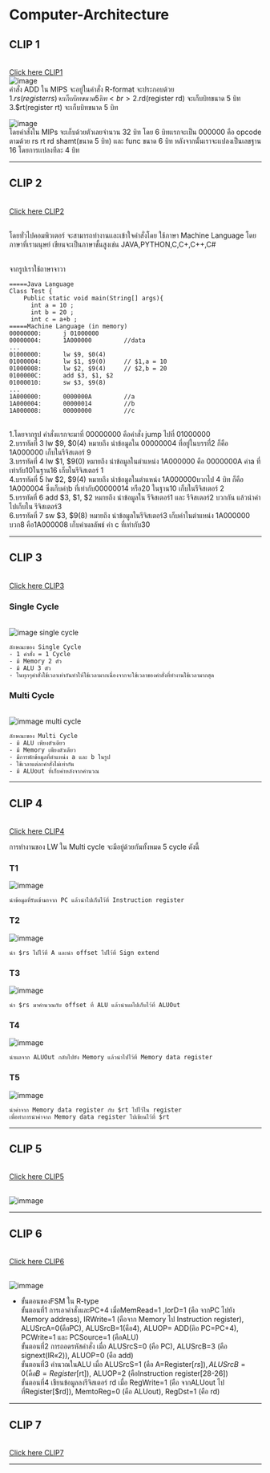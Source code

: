 # Computer-Architecture
## CLIP 1
<br>[Click here CLIP1](https://www.youtube.com/watch?v=4Xmycxsm4yo)
<br>![image](Instruction-formats-for-MIPS-architecture-1.png)
<br>คำสั่ง ADD ใน MIPS  จะอยู่ในคำสั่ง R-format จะประกอบด้วย 
<br>1.$rs(register rs) จะเก็บบิทขนาด 5 บิท
<br>2.$rd(register rd) จะเก็บบิทขนาด 5 บิท
<br>3.$rt(register rt) จะเก็บบิทขนาด 5 บิท
 
 ![image](IMG_0826.jpg)
 <br>โดยคำสั่งใน MIPs จะเก็บด้วยตัวเลยจำนวน 32 บิท โดย 6 บิทเเรกจะเป็น 000000 คือ opcode ตามด้วย rs rt rd shamt(ขนาด 5 บิท) เเละ func ขนาด 6 บิท หลังจากนั้นเราจะเเปลงเป็นเลขฐาน 16 โดยการเเปลงทีละ 4 บิท
 
 
*************************************************************************************************************************************************************************************************************************************************************************************************************************************************************************
## CLIP 2
<br>[Click here CLIP2](https://www.youtube.com/watch?v=0mXmTB-i86c&t=37s)

<br>โดยทั่วไปคอมพิวเตอร์ จะสามารถทำงานเเละเข้าใจคำสั่งโดย ใช้ภาษา Machine Language โดยภาษาที่เรามนุษย์ เขียนจะเป็นภาษาชั้นสูงเช่น JAVA,PYTHON,C,C+,C++,C#

<br>จากรูปเราใช้ถาษาจาวา
```
=====Java Language
Class Test {
    Public static void main(String[] args){
      int a = 10 ;
      int b = 20 ;
      int c = a+b ;
=====Machine Language (in memory)
00000000:      j 01000000
00000004:      1A000000         //data
...
01000000:      lw $9, $0(4)
01000004:      lw $1, $9(0)     // $1,a = 10
01000008:      lw $2, $9(4)     // $2,b = 20
0100000C:      add $3, $1, $2
01000010:      sw $3, $9(8)
...
1A000000:      0000000A         //a
1A000004:      00000014         //b
1A000008:      00000000         //c
```
<br>1.โดยจากรูป คำสั่งเเรกจะมาที่  00000000 คือคำสั่ง jump ไปที่ 01000000
<br>2.บรรทัดที่ 3 lw $9, $0(4) หมายถึง นำข้อมูลใน 00000004 ที่อยู่ในบรรที่2 ก็คือ 1A000000 เก็บในรีจิสเตอร์ 9
<br>3.บรรทัดที่ 4 lw $1, $9(0) หมายถึง นำข้อมูลในตำแหน่ง 1A000000 คือ 0000000A ค่าa ที่เท่ากับ10ในฐาน16 เก็บในรีจิสเตอร์ 1
<br>4.บรรทัดที่ 5 lw $2, $9(4) หมายถึง นำข้อมูลในตำแหน่ง 1A000000บวกไป 4 บิท ก็คือ 1A000004 ซึ่งเก็บค่าฺb ที่เท่ากับ00000014 หรือ20 ในฐาน10 เก็บในรีจิสเตอร์ 2
<br>5.บรรทัดที่ 6 add $3, $1, $2 หมายถึง นำข้อมูลใน รีจิสเตอร์1 และ รีจิสเตอร์2 บวกกัน แล้วนำค่าไปเก็บใน รีจิสเตอร์3
<br>6.บรรทัดที่ 7 sw $3, $9(8) หมายถึง นำข้อมูลในรีจิสเตอร์3 เก็บค่าในตำแหน่ง 1A000000 บวก8 คือ1A000008 เก็บค่าผลลัพธ์ ค่า c ที่เท่ากับ30


*************************************************************************************************************************************************************************************************************************************************************************************************************************************************************************
## CLIP 3
<br>[Click here CLIP3](https://www.youtube.com/watch?v=90x-axC5oNs&t=4s)

### Single Cycle
<br>![image single cycle](12345.jpg)
```
ลักษณะของ Single Cycle
- 1 คำสั่ง = 1 Cycle
- มี Memory 2 ตัว
- มี ALU 3 ตัว
- ในทุกๆคำสั่งใช้เวลาเท่ากันทำให้ใช้เวลามากเนื่องจากจะใช้เวลาของคำสั่งที่ทำงานใช้เวลามากสุด
```
### Multi Cycle
<br>![immage multi cycle](12234.jpg)
```
ลักษณะของ Multi Cycle
- มี ALU เพียงตัวเดียว
- มี Memory เพียงตัวเดียว
- มีการพักข้อมูลที่ตำแหน่ง a และ b ในรูป
- ใช้เวลาแต่ละคำสั่งไม่เท่ากัน
- มี ALUout ที่เก็บค่าหลังจากคำนวณ
```


*************************************************************************************************************************************************************************************************************************************************************************************************************************************************************************
## CLIP 4
<br>[Click here CLIP4](https://www.youtube.com/watch?v=WPbhgIni8XY&t=61s)

การทำงานของ LW ใน Multi cycle จะมีอยู่ด้วยกันทั้งหมด 5 cycle ดังนี้

### T1
![immage](IMG_0830.JPG)
```
นำข้อมูลที่รับเข้ามาจาก PC แล้วนำไปเก็บไว้ที่ Instruction register
```
### T2
![immage](IMG_0831.JPG)
```
นำ $rs ไปไว้ที่ A และนำ offset ไปไว้ที่ Sign extend
```
### T3
![immage](IMG_0832.JPG)
```
นำ $rs มาคำนวณกับ offset ที่ ALU แล้วนำผลไปเก็บไว้ที่ ALUOut
```
### T4
![immage](IMG_0833.JPG)
```
นำผลจาก ALUOut กลับไปยัง Memory แล้วนำไปไว้ที่ Memory data register
```
### T5
![immage](IMG_0834.JPG)
```
นำค่าจาก Memory data register กับ $rt ไปไว้ใน register 
เพื่อทำการนำค่าจาก Memory data register ไปเขียนไว้ที่ $rt
```


*************************************************************************************************************************************************************************************************************************************************************************************************************************************************************************
## CLIP 5
<br>[Click here CLIP5](https://www.youtube.com/watch?v=IW1H2A5DxqA&t=4s)

<br>![immage](111111.jpg)


*************************************************************************************************************************************************************************************************************************************************************************************************************************************************************************
## CLIP 6
<br>[Click here CLIP6](https://www.youtube.com/watch?v=NIqQllKFryg&t=1s)

<br>![immage](111111.jpg)

* ขั้นตอนของFSM ใน R-type
    <br>ขั้นตอนที่1 การเอาคำสั่งและPC+4 เมื่อMemRead=1 ,IorD=1 (คือ จากPC ไปยัง Memory address), IRWrite=1 (คือจาก Memory ไป Instruction register),         ALUSrcA=0(คือPC), ALUSrcB=1(คือ4), ALUOP= ADD(คิอ PC=PC+4), PCWrite=1 และ PCSource=1 (คือALU)
    <br>ขั้นตอนที่2 การถอดรหัสคำสั่ง เมื่อ ALUSrcS=0 (คือ PC), ALUSrcB=3 (คือ signext(IR«2)), ALUOP=0 (คือ add)
    <br>ขั้นตอนที่3 คำนวณในALU เมื่อ ALUSrcS=1 (คือ A=Register[$rs]), ALUSrcB=0 (คือ B=Register[$rt]), ALUOP=2 (คือInstruction register[28-26])
    <br>ขั้นตอนที่4 เชียนข้อมูลลงรีจิสเตอร์ rd เมื่อ RegWrite=1 (คือ จากALUout ไปที่Register[$rd]), MemtoReg=0 (คือ ALUout), RegDst=1 (คือ rd)


*************************************************************************************************************************************************************************************************************************************************************************************************************************************************************************
## CLIP 7
<br>[Click here CLIP7](https://www.youtube.com/watch?v=OmpTHug1bIA&t=2s)
*************************************************************************************************************************************************************************************************************************************************************************************************************************************************************************
